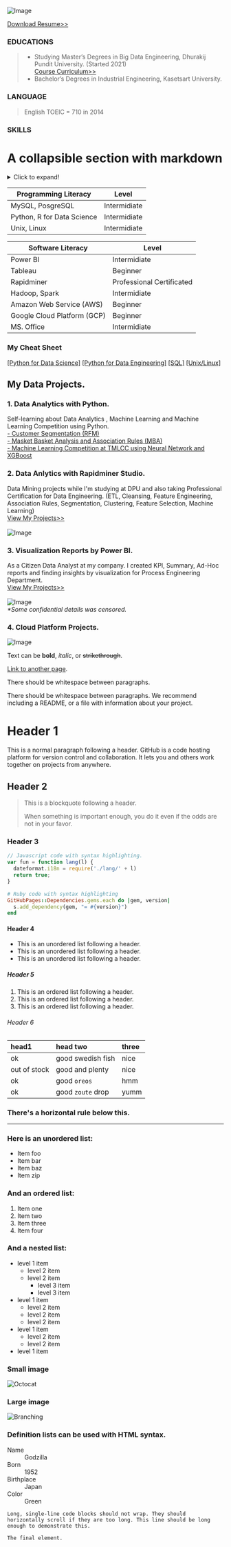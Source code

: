 ![Image](https://github.com/Pakkawatk/portfolio/blob/gh-pages/img/logo.jpg?raw=true)<br />

[Download Resume>>](https://cite.dpu.ac.th/bigdata/master-bigdata/structure-bigdata.html)<br />

### EDUCATIONS<br /> 
> - Studying Master’s Degrees in Big Data Engineering, Dhurakij Pundit University. (Started 2021)<br />
[Course Curriculum>>](https://cite.dpu.ac.th/bigdata/master-bigdata/structure-bigdata.html)<br />
> - Bachelor’s Degrees in Industrial Engineering, Kasetsart University.<br />

### LANGUAGE<br />
> English TOEIC = 710 in 2014<br />

### SKILLS


# A collapsible section with markdown
<details>
  <summary>Click to expand!</summary>
  
  MySQL, PosgreSQL Intermidiate <br />
  Python, R for Data Science Intermidiate<br />
 
</details>

| Programming Literacy |   Level   |
| -------------------- | --------- |
|MySQL, PosgreSQL|Intermidiate|
|Python, R for Data Science|Intermidiate|
|Unix, Linux|Intermidiate|

| Software Literacy |   Level   |
| ----------------- | --------- |
|Power BI|Intermidiate|
|Tableau|Beginner|
|Rapidminer|Professional Certificated|
|Hadoop, Spark|Intermidiate|
|Amazon Web Service (AWS)|Beginner|
|Google Cloud Platform (GCP)|Beginner|
|MS. Office|Intermidiate|

### My Cheat Sheet
[[Python for Data Science]](https://cite.dpu.ac.th/bigdata/master-bigdata/structure-bigdata.html)
[[Python for Data Engineering]](https://cite.dpu.ac.th/bigdata/master-bigdata/structure-bigdata.html)
[[SQL]](https://cite.dpu.ac.th/bigdata/master-bigdata/structure-bigdata.html)
[[Unix/Linux]](https://pakkawatk.github.io/portfolio/cc_unix)

## My Data Projects.

### 1. Data Analytics with Python.
Self-learning about Data Analytics , Machine Learning and Machine Learning Competition using Python.<br />
[- Customer Segmentation (RFM)](https://pakkawatk.github.io/portfolio/projects/python/rfm)<br />
[- Masket Basket Analysis and Association Rules (MBA)](https://pakkawatk.github.io/portfolio/projects/python/mba)<br />
[- Machine Learning Competition at TMLCC using Neural Network and XGBoost](https://pakkawatk.github.io/portfolio/projects/python/tmlcc)<br />

### 2. Data Anlytics with Rapidminer Studio.<br />
Data Mining projects while I'm studying at DPU and also taking Professional Certification for Data Engineering. (ETL, Cleansing, Feature Engineering, Association Rules, Segmentation, Clustering, Feature Selection, Machine Learning)<br />
 [View My Projects>>](https://pakkawatk.github.io/portfolio/projects/rapm)<br /><br />
![Image](https://github.com/Pakkawatk/portfolio/blob/gh-pages/img/rapid1.PNG?raw=true)<br />

### 3. Visualization Reports by Power BI.<br /> 
As a Citizen Data Analyst at my company. I created KPI, Summary, Ad-Hoc reports and finding insights by visualization for Process Engineering Department.<br />
 [View My Projects>>](https://pakkawatk.github.io/portfolio/projects/vis/bi)<br /><br />
![Image](https://github.com/Pakkawatk/portfolio/blob/gh-pages/img/bi0.png?raw=true)<br />
_*Some confidential details was censored._<br />

### 4. Cloud Platform Projects.<br />

![Image](https://github.com/Pakkawatk/portfolio/blob/gh-pages/img/rapid1.PNG?raw=true)<br />

Text can be **bold**, _italic_, or ~~strikethrough~~.

[Link to another page](./another-page.html).

There should be whitespace between paragraphs.

There should be whitespace between paragraphs. We recommend including a README, or a file with information about your project.

# Header 1

This is a normal paragraph following a header. GitHub is a code hosting platform for version control and collaboration. It lets you and others work together on projects from anywhere.

## Header 2

> This is a blockquote following a header.
>
> When something is important enough, you do it even if the odds are not in your favor.

### Header 3

```js
// Javascript code with syntax highlighting.
var fun = function lang(l) {
  dateformat.i18n = require('./lang/' + l)
  return true;
}
```

```ruby
# Ruby code with syntax highlighting
GitHubPages::Dependencies.gems.each do |gem, version|
  s.add_dependency(gem, "= #{version}")
end
```

#### Header 4

*   This is an unordered list following a header.
*   This is an unordered list following a header.
*   This is an unordered list following a header.

##### Header 5

1.  This is an ordered list following a header.
2.  This is an ordered list following a header.
3.  This is an ordered list following a header.

###### Header 6

| head1        | head two          | three |
|:-------------|:------------------|:------|
| ok           | good swedish fish | nice  |
| out of stock | good and plenty   | nice  |
| ok           | good `oreos`      | hmm   |
| ok           | good `zoute` drop | yumm  |

### There's a horizontal rule below this.

* * *

### Here is an unordered list:

*   Item foo
*   Item bar
*   Item baz
*   Item zip

### And an ordered list:

1.  Item one
1.  Item two
1.  Item three
1.  Item four

### And a nested list:

- level 1 item
  - level 2 item
  - level 2 item
    - level 3 item
    - level 3 item
- level 1 item
  - level 2 item
  - level 2 item
  - level 2 item
- level 1 item
  - level 2 item
  - level 2 item
- level 1 item

### Small image

![Octocat](https://github.githubassets.com/images/icons/emoji/octocat.png)

### Large image

![Branching](https://guides.github.com/activities/hello-world/branching.png)


### Definition lists can be used with HTML syntax.

<dl>
<dt>Name</dt>
<dd>Godzilla</dd>
<dt>Born</dt>
<dd>1952</dd>
<dt>Birthplace</dt>
<dd>Japan</dd>
<dt>Color</dt>
<dd>Green</dd>
</dl>

```
Long, single-line code blocks should not wrap. They should horizontally scroll if they are too long. This line should be long enough to demonstrate this.
```

```
The final element.
```
